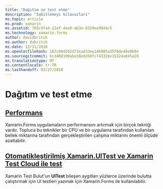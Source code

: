 ```yaml
---
title: "Dağıtım ve test etme"
description: "Sabitlemeyi kılavuzları"
ms.topic: article
ms.prod: xamarin
ms.assetid: 705c9fa4-12ef-4ee0-ab3e-8319ee9944c5
ms.technology: xamarin-forms
author: davidbritch
ms.author: dabritch
ms.date: 12/31/2016
ms.openlocfilehash: 167c00d262d71ead32ee146005a35f6de48e0b04
ms.sourcegitcommit: 6cd40d190abe38edd50fc74331be15324a845a28
ms.translationtype: MT
ms.contentlocale: tr-TR
ms.lasthandoff: 02/27/2018
---
```

# <a name="deployment-and-testing"></a>Dağıtım ve test etme

## <a name="performanceperformancemd"></a>[Performans](performance.md)

Xamarin.Forms uygulamaların performansını artırmak için birçok tekniği vardır. Topluca bu teknikler bir CPU ve bir uygulama tarafından kullanılan bellek miktarına tarafından gerçekleştirilen çalışma miktarını önemli ölçüde azaltabilir.

## <a name="automated-testing-with-xamarinuitest-and-xamarin-test-clouduitest-and-test-cloudmd"></a>[Otomatikleştirilmiş Xamarin.UITest ve Xamarin Test Cloud ile test](uitest-and-test-cloud.md)

Xamarin Test Bulut'un **UITest** bileşen aygıtları yüzlerce üzerinde bulutta çalıştırmak için UI testleri yazmak için Xamarin.Forms ile kullanılabilir.
